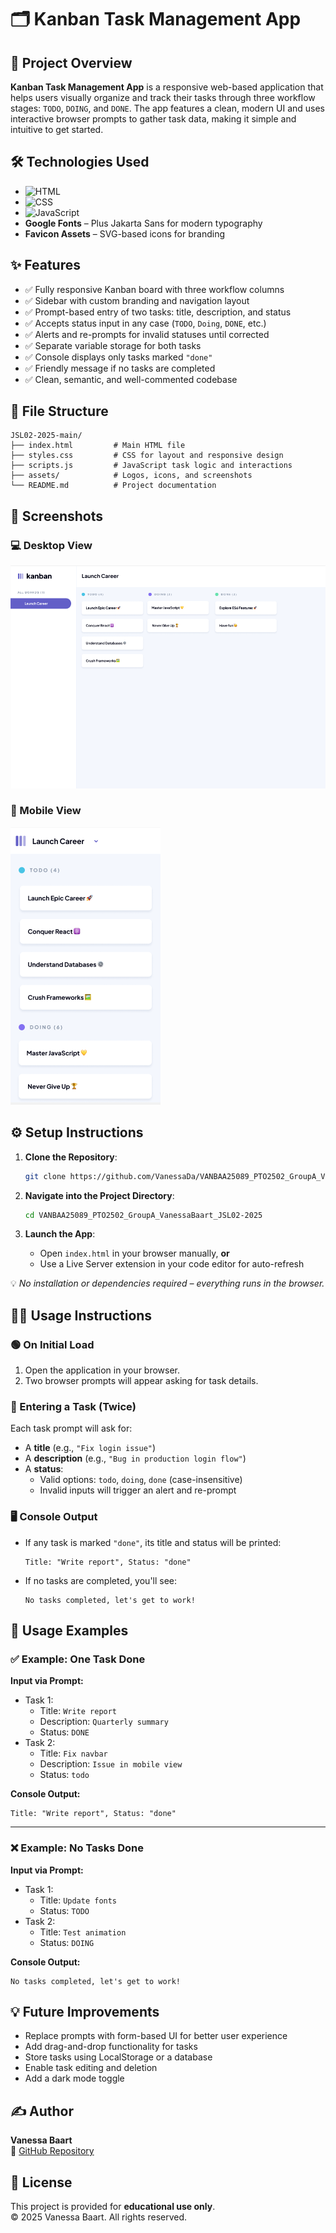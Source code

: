 # 🗂️ Kanban Task Management App

## 🚀 Project Overview

**Kanban Task Management App** is a responsive web-based application that helps users visually organize and track their tasks through three workflow stages: `TODO`, `DOING`, and `DONE`. The app features a clean, modern UI and uses interactive browser prompts to gather task data, making it simple and intuitive to get started.

## 🛠️ Technologies Used

- ![HTML](https://img.shields.io/badge/HTML5-E34F26?logo=html5&logoColor=white)
- ![CSS](https://img.shields.io/badge/CSS3-1572B6?logo=css3&logoColor=white)
- ![JavaScript](https://img.shields.io/badge/JavaScript-ES6+-F7DF1E?logo=javascript&logoColor=black)
- **Google Fonts** – Plus Jakarta Sans for modern typography
- **Favicon Assets** – SVG-based icons for branding

## ✨ Features

- ✅ Fully responsive Kanban board with three workflow columns
- ✅ Sidebar with custom branding and navigation layout
- ✅ Prompt-based entry of two tasks: title, description, and status
- ✅ Accepts status input in any case (`TODO`, `Doing`, `DONE`, etc.)
- ✅ Alerts and re-prompts for invalid statuses until corrected
- ✅ Separate variable storage for both tasks
- ✅ Console displays only tasks marked `"done"`
- ✅ Friendly message if no tasks are completed
- ✅ Clean, semantic, and well-commented codebase

## 📁 File Structure

```
JSL02-2025-main/
├── index.html         # Main HTML file
├── styles.css         # CSS for layout and responsive design
├── scripts.js         # JavaScript task logic and interactions
├── assets/            # Logos, icons, and screenshots
└── README.md          # Project documentation
```

## 📸 Screenshots

### 💻 Desktop View

![Desktop Screenshot](assets/Desktop.png)

### 📱 Mobile View

![Mobile Screenshot](assets/Mobile.png)

## ⚙️ Setup Instructions

1. **Clone the Repository**:

   ```bash
   git clone https://github.com/VanessaDa/VANBAA25089_PTO2502_GroupA_VanessaBaart_JSL02-2025.git
   ```

2. **Navigate into the Project Directory**:

   ```bash
   cd VANBAA25089_PTO2502_GroupA_VanessaBaart_JSL02-2025
   ```

3. **Launch the App**:
   - Open `index.html` in your browser manually, **or**
   - Use a Live Server extension in your code editor for auto-refresh

💡 _No installation or dependencies required – everything runs in the browser._

## 🧑‍💻 Usage Instructions

### 🟢 On Initial Load

1. Open the application in your browser.
2. Two browser prompts will appear asking for task details.

### 📝 Entering a Task (Twice)

Each task prompt will ask for:

- A **title** (e.g., `"Fix login issue"`)
- A **description** (e.g., `"Bug in production login flow"`)
- A **status**:
  - Valid options: `todo`, `doing`, `done` (case-insensitive)
  - Invalid inputs will trigger an alert and re-prompt

### 🖥️ Console Output

- If any task is marked `"done"`, its title and status will be printed:

  ```
  Title: "Write report", Status: "done"
  ```

- If no tasks are completed, you'll see:

  ```
  No tasks completed, let's get to work!
  ```

## 📌 Usage Examples

### ✅ Example: One Task Done

**Input via Prompt:**

- Task 1:
  - Title: `Write report`
  - Description: `Quarterly summary`
  - Status: `DONE`
- Task 2:
  - Title: `Fix navbar`
  - Description: `Issue in mobile view`
  - Status: `todo`

**Console Output:**

```
Title: "Write report", Status: "done"
```

---

### ❌ Example: No Tasks Done

**Input via Prompt:**

- Task 1:
  - Title: `Update fonts`
  - Status: `TODO`
- Task 2:
  - Title: `Test animation`
  - Status: `DOING`

**Console Output:**

```
No tasks completed, let's get to work!
```

## 💡 Future Improvements

- Replace prompts with form-based UI for better user experience
- Add drag-and-drop functionality for tasks
- Store tasks using LocalStorage or a database
- Enable task editing and deletion
- Add a dark mode toggle

## ✍️ Author

**Vanessa Baart**  
🔗 [GitHub Repository](https://github.com/VanessaDa/VANBAA25089_PTO2502_GroupA_VanessaBaart_JSL02-2025)

## 📄 License

This project is provided for **educational use only**.  
© 2025 Vanessa Baart. All rights reserved.
